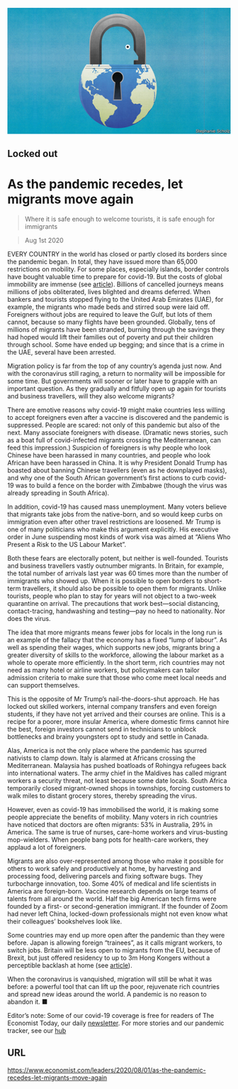 ![](./images/20200801_LDD003_1.jpg)

## Locked out

# As the pandemic recedes, let migrants move again

> Where it is safe enough to welcome tourists, it is safe enough for immigrants

> Aug 1st 2020

EVERY COUNTRY in the world has closed or partly closed its borders since the pandemic began. In total, they have issued more than 65,000 restrictions on mobility. For some places, especially islands, border controls have bought valuable time to prepare for covid-19. But the costs of global immobility are immense (see [article](https://www.economist.com//international/2020/08/01/when-covid-19-recedes-will-global-migration-start-again)). Billions of cancelled journeys means millions of jobs obliterated, lives blighted and dreams deferred. When bankers and tourists stopped flying to the United Arab Emirates (UAE), for example, the migrants who made beds and stirred soup were laid off. Foreigners without jobs are required to leave the Gulf, but lots of them cannot, because so many flights have been grounded. Globally, tens of millions of migrants have been stranded, burning through the savings they had hoped would lift their families out of poverty and put their children through school. Some have ended up begging; and since that is a crime in the UAE, several have been arrested.

Migration policy is far from the top of any country’s agenda just now. And with the coronavirus still raging, a return to normality will be impossible for some time. But governments will sooner or later have to grapple with an important question. As they gradually and fitfully open up again for tourists and business travellers, will they also welcome migrants?

There are emotive reasons why covid-19 might make countries less willing to accept foreigners even after a vaccine is discovered and the pandemic is suppressed. People are scared: not only of this pandemic but also of the next. Many associate foreigners with disease. (Dramatic news stories, such as a boat full of covid-infected migrants crossing the Mediterranean, can feed this impression.) Suspicion of foreigners is why people who look Chinese have been harassed in many countries, and people who look African have been harassed in China. It is why President Donald Trump has boasted about banning Chinese travellers (even as he downplayed masks), and why one of the South African government’s first actions to curb covid-19 was to build a fence on the border with Zimbabwe (though the virus was already spreading in South Africa).

In addition, covid-19 has caused mass unemployment. Many voters believe that migrants take jobs from the native-born, and so would keep curbs on immigration even after other travel restrictions are loosened. Mr Trump is one of many politicians who make this argument explicitly. His executive order in June suspending most kinds of work visa was aimed at “Aliens Who Present a Risk to the US Labour Market”.

Both these fears are electorally potent, but neither is well-founded. Tourists and business travellers vastly outnumber migrants. In Britain, for example, the total number of arrivals last year was 60 times more than the number of immigrants who showed up. When it is possible to open borders to short-term travellers, it should also be possible to open them for migrants. Unlike tourists, people who plan to stay for years will not object to a two-week quarantine on arrival. The precautions that work best—social distancing, contact-tracing, handwashing and testing—pay no heed to nationality. Nor does the virus.

The idea that more migrants means fewer jobs for locals in the long run is an example of the fallacy that the economy has a fixed “lump of labour”. As well as spending their wages, which supports new jobs, migrants bring a greater diversity of skills to the workforce, allowing the labour market as a whole to operate more efficiently. In the short term, rich countries may not need as many hotel or airline workers, but policymakers can tailor admission criteria to make sure that those who come meet local needs and can support themselves.

This is the opposite of Mr Trump’s nail-the-doors-shut approach. He has locked out skilled workers, internal company transfers and even foreign students, if they have not yet arrived and their courses are online. This is a recipe for a poorer, more insular America, where domestic firms cannot hire the best, foreign investors cannot send in technicians to unblock bottlenecks and brainy youngsters opt to study and settle in Canada.

Alas, America is not the only place where the pandemic has spurred nativists to clamp down. Italy is alarmed at Africans crossing the Mediterranean. Malaysia has pushed boatloads of Rohingya refugees back into international waters. The army chief in the Maldives has called migrant workers a security threat, not least because some date locals. South Africa temporarily closed migrant-owned shops in townships, forcing customers to walk miles to distant grocery stores, thereby spreading the virus.

However, even as covid-19 has immobilised the world, it is making some people appreciate the benefits of mobility. Many voters in rich countries have noticed that doctors are often migrants: 53% in Australia, 29% in America. The same is true of nurses, care-home workers and virus-busting mop-wielders. When people bang pots for health-care workers, they applaud a lot of foreigners.

Migrants are also over-represented among those who make it possible for others to work safely and productively at home, by harvesting and processing food, delivering parcels and fixing software bugs. They turbocharge innovation, too. Some 40% of medical and life scientists in America are foreign-born. Vaccine research depends on large teams of talents from all around the world. Half the big American tech firms were founded by a first- or second-generation immigrant. If the founder of Zoom had never left China, locked-down professionals might not even know what their colleagues’ bookshelves look like.

Some countries may end up more open after the pandemic than they were before. Japan is allowing foreign “trainees”, as it calls migrant workers, to switch jobs. Britain will be less open to migrants from the EU, because of Brexit, but just offered residency to up to 3m Hong Kongers without a perceptible backlash at home (see [article](https://www.economist.com//china/2020/07/30/many-hong-kongers-are-considering-emigration)).

When the coronavirus is vanquished, migration will still be what it was before: a powerful tool that can lift up the poor, rejuvenate rich countries and spread new ideas around the world. A pandemic is no reason to abandon it. ■

Editor’s note: Some of our covid-19 coverage is free for readers of The Economist Today, our daily [newsletter](https://www.economist.com/https://my.economist.com/user#newsletter). For more stories and our pandemic tracker, see our [hub](https://www.economist.com//news/2020/03/11/the-economists-coverage-of-the-coronavirus)

## URL

https://www.economist.com/leaders/2020/08/01/as-the-pandemic-recedes-let-migrants-move-again
